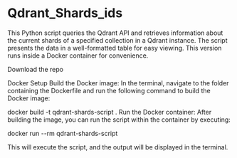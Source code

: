 # Qdrant_Shards_ids

This Python script queries the Qdrant API and retrieves information about the current shards of a specified collection in a Qdrant instance. The script presents the data in a well-formatted table for easy viewing. This version runs inside a Docker container for convenience.

Download the repo

Docker Setup
Build the Docker image: In the terminal, navigate to the folder containing the Dockerfile and run the following command to build the Docker image:

docker build -t qdrant-shards-script .
Run the Docker container: After building the image, you can run the script within the container by executing:


docker run --rm qdrant-shards-script

This will execute the script, and the output will be displayed in the terminal.
